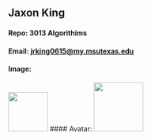 ## Jaxon King
#### Repo: 3013 Algorithims
#### Email: jrking0615@my.msutexas.edu
#### Image:
<img src="https://i.imgur.com/5KgEDSZ.png" width="80">
#### Avatar: 
<img src="https://avatars.githubusercontent.com/u/124739591?v=4" width="100">
